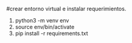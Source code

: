 #crear entorno virtual e instalar requerimientos.

1. python3 -m venv env
2. source env/bin/activate
3. pip install -r requirements.txt

